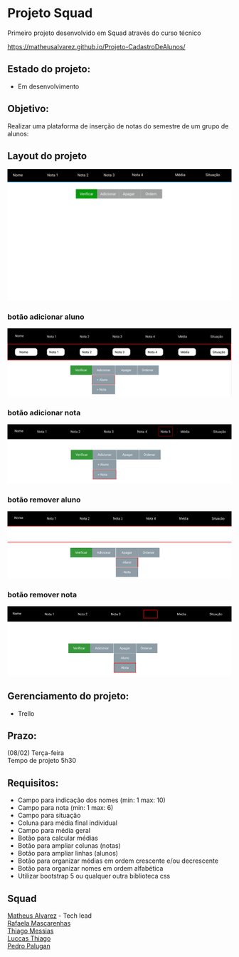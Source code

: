 # Projeto Squad

Primeiro projeto desenvolvido em Squad através do curso técnico<br>

https://matheusalvarez.github.io/Projeto-CadastroDeAlunos/

## Estado do projeto:
- Em desenvolvimento

## Objetivo:
 Realizar uma plataforma de inserção de notas do semestre de um grupo de alunos:

## Layout do projeto
![WEB](https://github.com/MatheusAlvarez/Projeto-CadastroDeAlunos/blob/main/_assets/web.png)

### botão adicionar aluno
![WEB](https://github.com/MatheusAlvarez/Projeto-CadastroDeAlunos/blob/main/_assets/btn-addAluno.png)

### botão adicionar nota
![WEB](https://github.com/MatheusAlvarez/Projeto-CadastroDeAlunos/blob/main/_assets/btn-addNota.png)

### botão remover aluno
![WEB](https://github.com/MatheusAlvarez/Projeto-CadastroDeAlunos/blob/main/_assets/btn-rmvAluno.png)

### botão remover nota
![WEB](https://github.com/MatheusAlvarez/Projeto-CadastroDeAlunos/blob/main/_assets/btn-rmvNota.png)


## Gerenciamento do projeto:
- Trello

## Prazo:
(08/02) Terça-feira<br>
Tempo de projeto 5h30

## Requisitos:
- Campo para indicação dos nomes (min: 1 max: 10)
- Campo para nota (min: 1 max: 6)
- Campo para situação
- Coluna para média final individual
- Campo para média geral
- Botão para calcular médias
- Botão para ampliar colunas (notas)
- Botão para ampliar linhas (alunos)
- Botão para organizar médias em ordem crescente e/ou decrescente
- Botão para organizar nomes em ordem alfabética
- Utilizar bootstrap 5 ou qualquer outra biblioteca css

## Squad
  [Matheus Alvarez](https://github.com/MatheusAlvarez "GitHub do Matheus") - Tech lead <br>
  [Rafaela Mascarenhas](https://github.com/RafaelaMascarenhas "GitHub da Rafaela")<br>
  [Thiago Messias](https://github.com/Thmsantos "GitHub do Thiago")<br>
  [Luccas Thiago](https://github.com/LuccasThiago "GitHub do Luccas")<br>
  [Pedro Palugan](https://github.com/pedropalugan "GitHub do Pedro")

    
